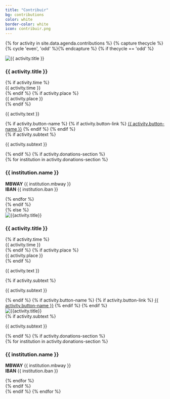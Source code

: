 ```yaml
---
title: "Contribuir"
bg: contributions
color: white
border-color: white
icon: contribuir.png
---
```


{% for activity in site.data.agenda.contributions %}
  {% capture thecycle %}{% cycle 'even', 'odd' %}{% endcapture %}
  {% if thecycle == 'odd' %}
  <div class="activity">
    <div class="row activity-info-wrapper valign-wrapper">
      <div class="col m3 logo-img valign">
        <img  src="img/{{ activity.logo-image }}" alt="{{ activity.title }}">
      </div>
      <div class="col m9 activity-info">
        <h3 class="activity-title"> {{ activity.title }} </h3>
        {% if activity.time %}
        <div class="col s12 activity-time">
          <i class="fa fa-clock-o"></i> <span> {{ activity.time }} </span>
        </div>
        {% endif %}
        {% if activity.place %}
        <div class="col s12 activity-place">
          <i class="fa fa-map-marker"></i> <span> {{ activity.place }} </span>
        </div>
        {% endif %}
        <p class="col m12 activity-desc"> {{ activity.text }} </p>
        {% if activity.button-name %}
          {% if activity.button-link %}
            <a class="waves-effect waves-light btn bg-{{ page.border-color }}" href="{{ activity.button-link }}" target="blank">{{ activity.button-name }}</a>
          {% endif %}
        {% endif %}
      </div>
    </div>
    {% if activity.subtext %}
    <div class="row activity-info-wrapper valign-wrapper">
      <div class="col m12 activity-info">
        <p class="col m12 activity-desc"> {{ activity.subtext }} </p>
      </div>
    </div>
    {% endif %}
    {% if activity.donations-section %}
    <div class="row donation-row">
      {% for institution in activity.donations-section %}
        <div class="col s8 m4 donation-card">
          <h3 class="donation-title"><strong> {{ institution.name }} </strong></h3>
          <strong>MBWAY</strong> {{ institution.mbway }} <br>
          <strong>IBAN</strong> {{ institution.iban }} <br>
          <p></p>
        </div>
      {% endfor %}
    </div>
    {% endif %}
  </div>
  {% else %}
  <div class="activity">
    <div class="row activity-info-wrapper valign-wrapper">
      <div class="col m3 logo-img valign img-mobile">
        <img src="img/{{activity.logo-image}}" alt="{{activity.title}}">
      </div>
      <div class="col m9 activity-info">
        <h3 class="activity-title"> {{ activity.title }} </h3>
        {% if activity.time %}
        <div class="col s12 activity-time">
          <i class="fa fa-clock-o"></i> <span> {{ activity.time }} </span>
        </div>
        {% endif %}
        {% if activity.place %}
        <div class="col s12 activity-place">
          <i class="fa fa-map-marker"></i> <span> {{ activity.place }} </span>
        </div>
        {% endif %}
        <p class="col m12 activity-desc"> {{ activity.text }} </p>
        {% if activity.subtext %}
        <p class="col m12 activity-desc"> {{ activity.subtext }} </p>
        {% endif %}
        {% if activity.button-name %}
          {% if activity.button-link %}
            <a class="waves-effect waves-light btn bg-{{ page.border-color }}" href="{{ activity.button-link }}" target="blank">{{ activity.button-name }}</a>
          {% endif %}
        {% endif %}
      </div>
      <div class="col m3 logo-img valign img-desktop">
        <img src="img/{{activity.logo-image}}" alt="{{activity.title}}">
      </div>
    </div>
    {% if activity.subtext %}
    <div class="row activity-info-wrapper valign-wrapper">
      <div class="col m12 activity-info">
        <p class="col m12 activity-desc"> {{ activity.subtext }} </p>
      </div>
    </div>
    {% endif %}
    {% if activity.donations-section %}
    <div class="row donation-row">
      {% for institution in activity.donations-section %}
        <div class="col s8 m4 donation-card">
          <h3 class="donation-title"><strong> {{ institution.name }} </strong></h3>
          <strong>MBWAY</strong> {{ institution.mbway }} <br>
          <strong>IBAN</strong> {{ institution.iban }} <br>
          <p></p>
        </div>
      {% endfor %}
    </div>
    {% endif %}
  </div>
  {% endif %}
{% endfor %}
